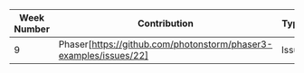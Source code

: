 Week Number| Contribution | Type
--- | --- | ---
 |9 | Phaser[https://github.com/photonstorm/phaser3-examples/issues/22] | Issue| 
